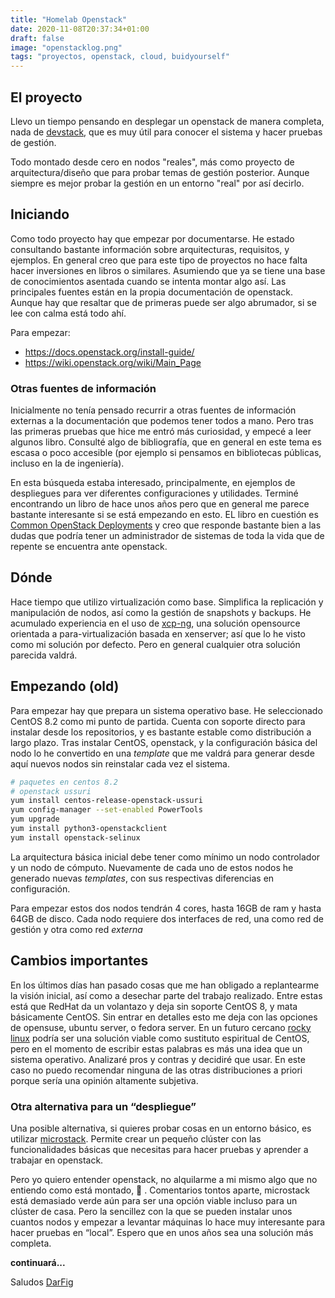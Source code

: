 ```yaml
---
title: "Homelab Openstack"
date: 2020-11-08T20:37:34+01:00
draft: false
image: "openstacklog.png"
tags: "proyectos, openstack, cloud, buidyourself"
---
```


## El proyecto

Llevo un tiempo pensando en desplegar un openstack de manera completa, nada de [devstack](https://docs.openstack.org/devstack/latest/), que es muy útil para conocer el sistema y hacer pruebas de gestión.

<!--more-->

Todo montado desde cero en nodos "reales", más como proyecto de arquitectura/diseño que para probar temas de gestión posterior. Aunque siempre es mejor probar la gestión en un entorno "real" por así decirlo.

## Iniciando

Como todo proyecto hay que empezar por documentarse. He estado consultando bastante información sobre arquitecturas, requisitos, y ejemplos. En general creo que para este tipo de proyectos no hace falta hacer inversiones en libros o similares. Asumiendo que ya se tiene una base de conocimientos asentada cuando se intenta montar algo así. Las principales fuentes están en la propia documentación de openstack. Aunque hay que resaltar que de primeras puede ser algo abrumador, si se lee con calma está todo ahí.

Para empezar:

- https://docs.openstack.org/install-guide/
- https://wiki.openstack.org/wiki/Main_Page

### Otras fuentes de información

Inicialmente no tenía pensado recurrir a otras fuentes de información externas a la documentación que podemos tener todos a mano. Pero tras las primeras pruebas que hice me entró más curiosidad, y empecé a leer algunos libro. Consulté algo de bibliografía, que en general en este tema es escasa o poco accesible (por ejemplo si pensamos en bibliotecas públicas, incluso en la de ingeniería). 

En esta búsqueda estaba interesado, principalmente, en ejemplos de despliegues para ver diferentes configuraciones y utilidades. Terminé encontrando un libro de hace unos años pero que en general me parece bastante interesante si se está empezando en esto. EL libro en cuestión es [Common OpenStack Deployments](https://www.amazon.es/Common-OpenStack-Deployments-Administrators-Engineers-ebook/dp/B01ITNCBVA/ref=sr_1_1?__mk_es_ES=%C3%85M%C3%85%C5%BD%C3%95%C3%91&dchild=1&keywords=Common+OpenStack+Deployments&qid=1610274966&sr=8-1) y creo que responde bastante bien a las dudas que podría tener un administrador de sistemas de toda la vida que de repente se encuentra ante openstack.
 

## Dónde

Hace tiempo que utilizo virtualización como base. Simplifica la replicación y manipulación de nodos, así como la gestión de snapshots y backups. He acumulado experiencia en el uso de [xcp-ng](https://xcp-ng.org/), una solución opensource orientada a para-virtualización basada en xenserver; así que lo he visto como mi solución por defecto. Pero en general cualquier otra solución parecida valdrá.


## Empezando (old)

Para empezar hay que prepara un sistema operativo base. He seleccionado CentOS 8.2 como mi punto de partida. Cuenta con soporte directo para instalar desde los repositorios, y es bastante estable como distribución a largo plazo. Tras instalar CentOS, openstack, y la configuración básica del nodo lo he convertido en una *template* que me valdrá para generar desde aquí nuevos nodos sin reinstalar cada vez el sistema.


```bash
# paquetes en centos 8.2
# openstack ussuri
yum install centos-release-openstack-ussuri
yum config-manager --set-enabled PowerTools
yum upgrade
yum install python3-openstackclient
yum install openstack-selinux
```

La arquitectura básica inicial debe tener como mínimo un nodo controlador y un nodo de cómputo. Nuevamente de cada uno de estos nodos he generado nuevas *templates*, con sus respectivas diferencias en configuración.

Para empezar estos dos nodos tendrán 4 cores, hasta 16GB de ram y hasta 64GB de disco. Cada nodo requiere dos interfaces de red, una como red de gestión y otra como red *externa*

## Cambios importantes

En los últimos días han pasado cosas que me han obligado a replantearme la visión inicial, así como a desechar parte del trabajo realizado. Entre estas está que RedHat da un volantazo y deja sin soporte CentOS 8, y mata básicamente CentOS. Sin entrar en detalles esto me deja con las opciones de opensuse, ubuntu server, o fedora server. En un futuro cercano  [rocky linux](https://rockylinux.org/) podría ser una solución viable como sustituto espiritual de CentOS, pero en el momento de escribir estas palabras es más una idea que un sistema operativo. Analizaré pros y contras y decidiré que usar. En este caso no puedo recomendar ninguna de las otras distribuciones a priori porque sería una opinión altamente subjetiva.

### Otra alternativa para un “despliegue”

Una posible alternativa, si quieres probar cosas en un entorno básico, es utilizar [microstack](https://microstack.run/). Permite crear un pequeño clúster con las funcionalidades básicas que necesitas para hacer pruebas y aprender a trabajar en openstack.

Pero yo quiero entender openstack, no alquilarme a mi mismo algo que no entiendo como está montado, &#129322; . Comentarios tontos aparte, microstack está demasiado verde aún para ser una opción viable incluso para un clúster de casa. Pero la sencillez con la que se pueden instalar unos cuantos nodos y empezar a levantar máquinas lo hace muy interesante para hacer pruebas en “local”. Espero que en unos años sea una solución más completa.

**continuará...**

Saludos
[DarFig](https://github.com/DarFig)